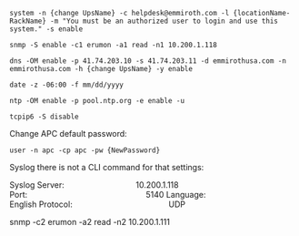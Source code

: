 ```
system -n {change UpsName} -c helpdesk@emmiroth.com -l {locationName-RackName} -m "You must be an authorized user to login and use this system." -s enable

snmp -S enable -c1 erumon -a1 read -n1 10.200.1.118

dns -OM enable -p 41.74.203.10 -s 41.74.203.11 -d emmirothusa.com -n emmirothusa.com -h {change UpsName} -y enable

date -z -06:00 -f mm/dd/yyyy 

ntp -OM enable -p pool.ntp.org -e enable -u

tcpip6 -S disable
```

Change APC default password:
```
user -n apc -cp apc -pw {NewPassword}
```

Syslog there is not a CLI command for that settings:

Syslog Server:                                10.200.1.118
Port:                                                     5140
Language:                                        English
Protocol:                                           UDP

snmp -c2 erumon -a2 read -n2 10.200.1.111

